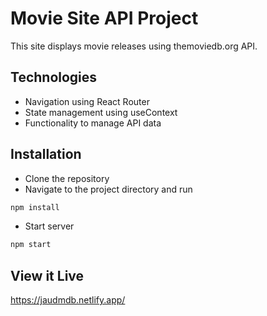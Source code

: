 # Movie Site API Project
This site displays movie releases using themoviedb.org API.

## Technologies
- Navigation using React Router
- State management using useContext
- Functionality to manage API data

## Installation
- Clone the repository
- Navigate to the project directory and run 
```javascript
npm install
```
- Start server
```javascript
npm start
```

## View it Live
https://jaudmdb.netlify.app/

